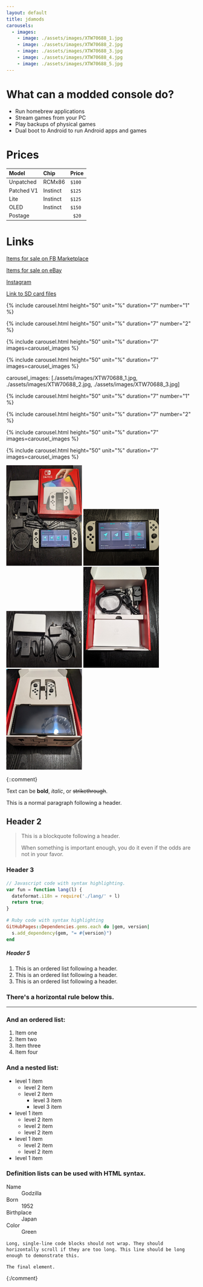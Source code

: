 ```yaml
---
layout: default
title: jdamods
carousels:
  - images: 
    - image: ./assets/images/XTW70688_1.jpg
    - image: ./assets/images/XTW70688_2.jpg
    - image: ./assets/images/XTW70688_3.jpg
    - image: ./assets/images/XTW70688_4.jpg
    - image: ./assets/images/XTW70688_5.jpg
---
```


# What can a modded console do?

*   Run homebrew applications
*   Stream games from your PC
*   Play backups of physical games
*   Dual boot to Android to run Android apps and games

# Prices

| Model       | Chip      | Price  |
|:------------|:----------|:-------|
| Unpatched   | RCMx86    | `$100` |
| Patched V1  | Instinct  | `$125` |
| Lite        | Instinct  | `$125` |
| OLED        | Instinct  | `$150` |
| Postage     |           | ` $20` |

# Links
[Items for sale on FB Marketplace](https://www.facebook.com/marketplace/profile/527145129)

[Items for sale on eBay](https://www.ebay.com.au/sch/i.html?_ssn=jimnastic89)

[Instagram](https://www.instagram.com/jdamods/)

[Link to SD card files](https://github.com/sthetix/HATS/releases/latest)

{% include carousel.html height="50" unit="%" duration="7" number="1" %}

{% include carousel.html height="50" unit="%" duration="7" number="2" %}

{% include carousel.html height="50" unit="%" duration="7" images=carousel_images %}

{% include carousel.html height="50" unit="%" duration="7" images=carousel_images %}

carousel_images: [./assets/images/XTW70688_1.jpg, ./assets/images/XTW70688_2.jpg, ./assets/images/XTW70688_3.jpg]



{% include carousel.html height="50" unit="%" duration="7" number="1" %}

{% include carousel.html height="50" unit="%" duration="7" number="2" %}

{% include carousel.html height="50" unit="%" duration="7" images=carousel_images %}

{% include carousel.html height="50" unit="%" duration="7" images=carousel_images %}

<img src="./assets/images/XTW70688_1.jpg" width="200" height="auto" display="inline" />
<img src="./assets/images/XTW70688_2.jpg" width="200" height="auto" display="inline" />
<img src="./assets/images/XTW70688_3.jpg" width="200" height="auto" display="inline" />
<img src="./assets/images/XTW70688_4.jpg" width="200" height="auto" display="inline" />
<img src="./assets/images/XTW70688_5.jpg" width="200" height="auto" display="inline" />

{::comment}

Text can be **bold**, _italic_, or ~~strikethrough~~.

This is a normal paragraph following a header.

## Header 2

> This is a blockquote following a header.
>
> When something is important enough, you do it even if the odds are not in your favor.

### Header 3

```js
// Javascript code with syntax highlighting.
var fun = function lang(l) {
  dateformat.i18n = require('./lang/' + l)
  return true;
}
```

```ruby
# Ruby code with syntax highlighting
GitHubPages::Dependencies.gems.each do |gem, version|
  s.add_dependency(gem, "= #{version}")
end
```

##### Header 5

1.  This is an ordered list following a header.
2.  This is an ordered list following a header.
3.  This is an ordered list following a header.

### There's a horizontal rule below this.

* * *

### And an ordered list:

1.  Item one
1.  Item two
1.  Item three
1.  Item four

### And a nested list:

- level 1 item
  - level 2 item
  - level 2 item
    - level 3 item
    - level 3 item
- level 1 item
  - level 2 item
  - level 2 item
  - level 2 item
- level 1 item
  - level 2 item
  - level 2 item
- level 1 item


### Definition lists can be used with HTML syntax.

<dl>
<dt>Name</dt>
<dd>Godzilla</dd>
<dt>Born</dt>
<dd>1952</dd>
<dt>Birthplace</dt>
<dd>Japan</dd>
<dt>Color</dt>
<dd>Green</dd>
</dl>

```
Long, single-line code blocks should not wrap. They should horizontally scroll if they are too long. This line should be long enough to demonstrate this.
```

```
The final element.
```
{:/comment}
